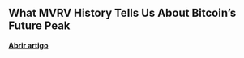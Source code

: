 ## What MVRV History Tells Us About Bitcoin’s Future Peak

[**Abrir artigo**](https://bitcoin-mvrv-dash-gdl3.vercel.app/)  
